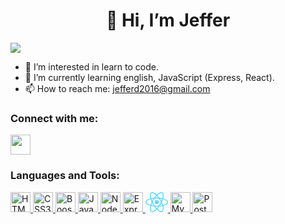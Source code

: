 <h1 align="center">👋 Hi, I’m Jeffer</h1>

![](https://komarev.com/ghpvc/?username=JefferGonzalez&style=for-the-badge&color=ff0000)
- 👀 I’m interested in learn to code.
- 🌱 I’m currently learning english, JavaScript (Express, React).  
- 📫 How to reach me: jefferd2016@gmail.com

<h3 align="left"><strong>Connect with me:</strong></h3>
<a href="https://www.linkedin.com/in/jeffergonzalez/" target="_blanck" rel="noreferrer"><img src="https://upload.wikimedia.org/wikipedia/commons/thumb/c/ca/LinkedIn_logo_initials.png/640px-LinkedIn_logo_initials.png" height=32> </a>

<h3 align="left"><strong>Languages and Tools:</strong></h3>
<a href="https://developer.mozilla.org/es/docs/Web/HTML" target="_blanck" rel="noreferrer"> <img src="https://upload.wikimedia.org/wikipedia/commons/thumb/6/61/HTML5_logo_and_wordmark.svg/200px-HTML5_logo_and_wordmark.svg.png" alt="HTML5" height=32> </a> 
<a href="https://developer.mozilla.org/es/docs/Web/CSS" target="_blanck" rel="noreferrer"> <img src="https://upload.wikimedia.org/wikipedia/commons/thumb/d/d5/CSS3_logo_and_wordmark.svg/1200px-CSS3_logo_and_wordmark.svg.png" alt="CSS3" height=32> </a> 
<a href="https://getbootstrap.com/" target="_blanck" rel="noreferrer"> <img src="https://getbootstrap.com/docs/5.2/assets/brand/bootstrap-logo-shadow.png" height=32 alt="Boostrap"> </a> 
<a href="https://developer.mozilla.org/es/docs/Web/JavaScript" target="_blanck" rel="noreferrer"> <img src="https://upload.wikimedia.org/wikipedia/commons/thumb/9/99/Unofficial_JavaScript_logo_2.svg/800px-Unofficial_JavaScript_logo_2.svg.png" alt="JavaScript" height=32> </a> 
<a href="https://nodejs.org/" target="_blanck" rel="noreferrer"> <img src="https://nodejs.org/static/images/logo.svg" alt="Node.js" height=32> </a> 
<a href="https://expressjs.com/" target="_blanck" rel="noreferrer"> <img src="https://expressjs.com/images/express-facebook-share.png" alt="Express.js" height=32> </a> 
<a href="https://es.reactjs.org/" target="_blanck" rel="noreferrer"> <img src="data:image/svg+xml;base64,PHN2ZyB4bWxucz0iaHR0cDovL3d3dy53My5vcmcvMjAwMC9zdmciIHZpZXdCb3g9Ii0xMS41IC0xMC4yMzE3NCAyMyAyMC40NjM0OCI+CiAgPHRpdGxlPlJlYWN0IExvZ288L3RpdGxlPgogIDxjaXJjbGUgY3g9IjAiIGN5PSIwIiByPSIyLjA1IiBmaWxsPSIjNjFkYWZiIi8+CiAgPGcgc3Ryb2tlPSIjNjFkYWZiIiBzdHJva2Utd2lkdGg9IjEiIGZpbGw9Im5vbmUiPgogICAgPGVsbGlwc2Ugcng9IjExIiByeT0iNC4yIi8+CiAgICA8ZWxsaXBzZSByeD0iMTEiIHJ5PSI0LjIiIHRyYW5zZm9ybT0icm90YXRlKDYwKSIvPgogICAgPGVsbGlwc2Ugcng9IjExIiByeT0iNC4yIiB0cmFuc2Zvcm09InJvdGF0ZSgxMjApIi8+CiAgPC9nPgo8L3N2Zz4K" alt="React.js" height=32> </a> 
<a href="https://www.mysql.com/" target="_blanck" rel="noreferrer"> <img src="https://blog.artegrafico.net/wp-content/uploads/2019/10/mysql-logo.png" alt="MySQL" height=32> </a> 
<a href="https://www.postgresql.org/" target="_blanck" rel="noreferrer"> <img src="https://upload.wikimedia.org/wikipedia/commons/thumb/2/29/Postgresql_elephant.svg/1200px-Postgresql_elephant.svg.png" alt="PostgreSQL" height=32> </a>

<!---
JefferGonzalez/JefferGonzalez is a ✨ special ✨ repository because its `README.md` (this file) appears on your GitHub profile.
You can click the Preview link to take a look at your changes.
--->

